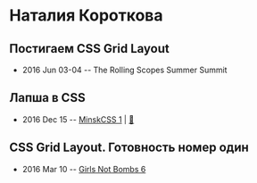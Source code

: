 # Наталия Короткова

## Постигаем CSS Grid Layout
- 2016 Jun 03-04 -- The Rolling Scopes Summer Summit    
## Лапша в CSS
- 2016 Dec 15 -- [MinskCSS 1](https://www.youtube.com/watch?v=iTEYz90Sjmk)  | [:notebook:](http://slides.com/nataliyakaratkova/noodles-in-css/#/)  
## CSS Grid Layout. Готовность номер один
- 2016 Mar 10 -- [Girls Not Bombs 6](https://www.youtube.com/watch?v=Mff-bwBDxWM)    
